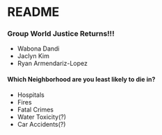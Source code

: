# README

### Group World Justice Returns!!!
  - Wabona Dandi
  - Jaclyn Kim
  - Ryan Armendariz-Lopez
  
#### Which Neighborhood are you least likely to die in?
  - Hospitals
  - Fires
  - Fatal Crimes
  - Water Toxicity(?)
  - Car Accidents(?)